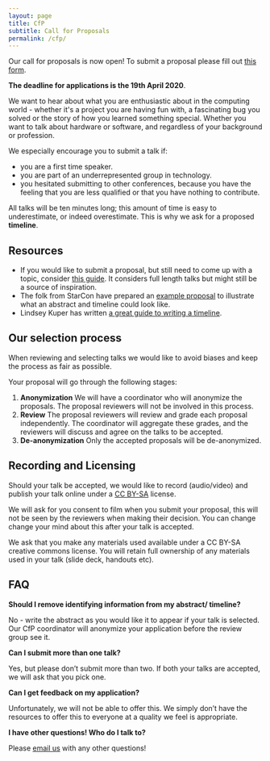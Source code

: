 ```yaml
---
layout: page
title: CfP
subtitle: Call for Proposals
permalink: /cfp/
---
```


Our call for proposals is now open!  To submit a proposal please fill out [this form](https://pretalx.enthusiasticon.de/enthusiasticon-2020/cfp).

**The deadline for applications is the 19th April 2020**.

We want to hear about what you are enthusiastic about in the computing world - whether it's a project you are having fun with, a fascinating bug you solved or the story of how you learned something special.  Whether you want to talk about hardware or software, and regardless of your background or profession.

We especially encourage you to submit a talk if:
* you are a first time speaker.
* you are part of an underrepresented group in technology.
* you hesitated submitting to other conferences, because you have the feeling that you are less qualified or that you have nothing to contribute.

All talks will be ten minutes long; this amount of time is easy to underestimate, or indeed overestimate.  This is why we ask for a proposed **timeline**.


## Resources

* If you would like to submit a proposal, but still need to come up with a topic, consider [this guide](https://www.deconstructconf.com/blog/how-to-choose-a-talk-topic).
It considers full length talks but might still be a source of inspiration.
* The folk from StarCon have prepared an [example proposal](https://starcon.io/cfp/#abstract) to illustrate what an abstract and timeline could look like.
* Lindsey Kuper has written [a great guide to writing a timeline](http://composition.al/blog/2017/06/30/how-to-write-a-timeline-for-a-bangbangcon-talk-proposal/).


## Our selection process

When reviewing and selecting talks we would like to avoid biases and keep the process as fair as possible.

Your proposal will go through the following stages:
1. **Anonymization** We will have a coordinator who will anonymize the proposals.  The proposal reviewers will not be involved in this process.
2. **Review** The proposal reviewers will review and grade each proposal independently.  The coordinator will aggregate these grades, and the reviewers will discuss and agree on the talks to be accepted.  
3. **De-anonymization** Only the accepted proposals will be de-anonymized.


## Recording and Licensing

Should your talk be accepted, we would like to record (audio/video) and publish your talk online under a [CC BY-SA](https://creativecommons.org/licenses/by-sa/4.0/) license.

We will ask for you consent to film when you submit your proposal, this will not be seen by the reviewers when making their decision.  You can change change your mind about this after your talk is accepted.

We ask that you make any materials used available under a CC BY-SA creative commons license.  You will retain full ownership of any materials used in your talk (slide deck, handouts etc).


## FAQ

**Should I remove identifying information from my abstract/ timeline?**

No - write the abstract as you would like it to appear if your talk is selected.  Our CfP coordinator will anonymize your application before the review group see it.

**Can I submit more than one talk?**

Yes, but please don’t submit more than two.  If both your talks are accepted, we will ask that you pick one.

**Can I get feedback on my application?**

Unfortunately, we will not be able to offer this.
We simply don’t have the resources to offer this to everyone at a quality we feel is appropriate.

**I have other questions! Who do I talk to?**

Please [email us](mailto:info@enthusiasticon.de) with any other questions!
